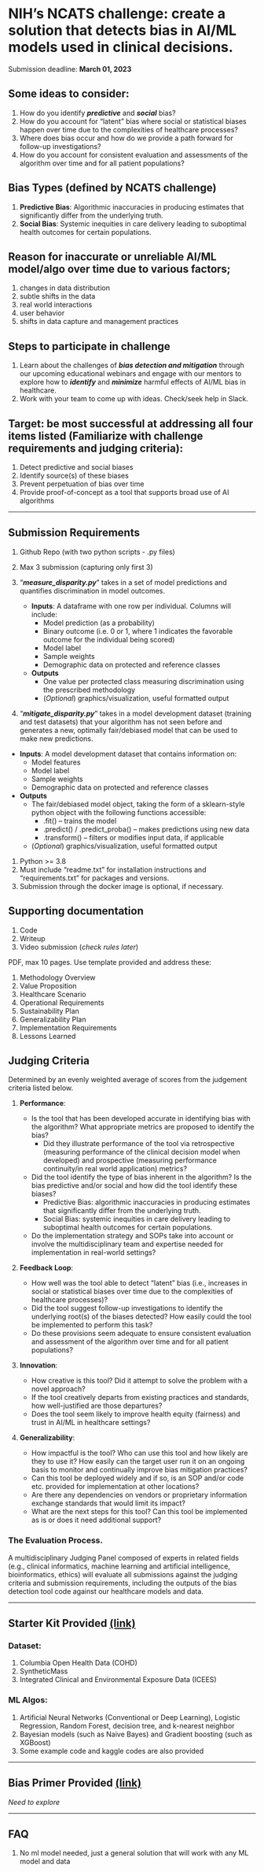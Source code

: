 # NIH’s NCATS challenge: create a solution that detects bias in AI/ML models used in clinical decisions.

Submission deadline: **March 01, 2023**

## Some ideas to consider:

1.  How do you identify ***predictive*** and ***social*** bias?
2.  How do you account for “latent” bias where social or statistical biases happen over time due to the complexities of healthcare processes?
3.  Where does bias occur and how do we provide a path forward for follow-up investigations?
4.  How do you account for consistent evaluation and assessments of the algorithm over time and for all patient populations?

## Bias Types (defined by NCATS challenge)

1. **Predictive Bias**: Algorithmic inaccuracies in producing estimates that significantly differ from the underlying truth.
2. **Social Bias**: Systemic inequities in care delivery leading to suboptimal health outcomes for certain populations.

## Reason for inaccurate or unreliable AI/ML model/algo over time due to various factors; 

1. changes in data distribution
2. subtle shifts in the data
3. real world interactions
4. user behavior
5. shifts in data capture and management practices

## Steps to participate in challenge

1. Learn about the challenges of ***bias detection and mitigation*** through our upcoming educational webinars and engage with our mentors to explore how to ***identify*** and ***minimize*** harmful effects of AI/ML bias in healthcare.
2. Work with your team to come up with ideas. Check/seek help in Slack. 

## Target: be most successful at addressing all four items listed (Familiarize with challenge requirements and judging criteria):

1. Detect predictive and social biases
2. Identify source(s) of these biases
3. Prevent perpetuation of bias over time
4. Provide proof-of-concept as a tool that supports broad use of AI algorithms

---
## Submission Requirements

1. Github Repo (with two python scripts - .py files)
2. Max 3 submission (capturing only first 3)

1. “***measure_disparity.py***” takes in a set of model predictions and quantifies discrimination in model outcomes.
    - **Inputs**: A dataframe with one row per individual. Columns will include: 
        - Model prediction (as a probability)
        - Binary outcome (i.e. 0 or 1, where 1 indicates the favorable outcome for the individual being scored)
        - Model label
        - Sample weights
        - Demographic data on protected and reference classes
    - **Outputs**
        - One value per protected class measuring discrimination using the prescribed methodology
        - (*Optional*) graphics/visualization, useful formatted output

2. “***mitigate_disparity.py***” takes in a model development dataset (training and test datasets) that your algorithm has not seen before and generates a new, optimally fair/debiased model that can be used to make new predictions.

- **Inputs**: A model development dataset that contains information on:
    - Model features
    - Model label
    - Sample weights
    - Demographic data on protected and reference classes
- **Outputs**
    - The fair/debiased model object, taking the form of a sklearn-style python object with the following functions accessible:
        - .fit() – trains the model
        - .predict() / .predict_proba() – makes predictions using new data
        - .transform() – filters or modifies input data, if applicable
    - (*Optional*) graphics/visualization, useful formatted output

1. Python >= 3.8 
2. Must include “readme.txt” for installation instructions and “requirements.txt” for packages and versions. 
3. Submission through the docker image is optional, if necessary.

## Supporting documentation 

1. Code
2. Writeup
3. Video submission (*check rules later*)

PDF, max 10 pages. Use template provided and address these: 
1. Methodology Overview
2. Value Proposition
3. Healthcare Scenario
4. Operational Requirements
5. Sustainability Plan
6. Generalizability Plan
7. Implementation Requirements
8. Lessons Learned


## Judging Criteria

Determined by an evenly weighted average of scores from the judgement criteria listed below.

1. **Performance**:
    - Is the tool that has been developed accurate in identifying bias with the algorithm? What appropriate metrics are proposed to identify the bias?
        - Did they illustrate performance of the tool via retrospective (measuring performance of the clinical decision model when developed) and prospective (measuring performance continuity/in real world application) metrics?
    - Did the tool identify the type of bias inherent in the algorithm?  Is the bias predictive and/or social and how did the tool identify these biases?
        - Predictive Bias: algorithmic inaccuracies in producing estimates that significantly differ from the underlying truth.
        - Social Bias: systemic inequities in care delivery leading to suboptimal health outcomes for certain populations.
    - Do the implementation strategy and SOPs take into account or involve the multidisciplinary team and expertise needed for implementation in real-world settings?

2. **Feedback Loop**:
    - How well was the tool able to detect “latent” bias (i.e., increases in social or statistical biases over time due to the complexities of healthcare processes)?
    - Did the tool suggest follow-up investigations to identify the underlying root(s) of the biases detected?  How easily could the tool be implemented to perform this task?
    - Do these provisions seem adequate to ensure consistent evaluation and assessment of the algorithm over time and for all patient populations?

3. **Innovation**: 
    - How creative is this tool? Did it attempt to solve the problem with a novel approach?
    - If the tool creatively departs from existing practices and standards, how well-justified are those departures?
    - Does the tool seem likely to improve health equity (fairness) and trust in AI/ML in healthcare settings?

4. **Generalizability**:
    - How impactful is the tool? Who can use this tool and how likely are they to use it? How easily can the target user run it on an ongoing basis to monitor and continually improve bias mitigation practices?
    - Can this tool be deployed widely and if so, is an SOP and/or code etc. provided for implementation at other locations?
    - Are there any dependencies on vendors or proprietary information exchange standards that would limit its impact?
    - What are the next steps for this tool?  Can this tool be implemented as is or does it need additional support?

### The Evaluation Process.

A multidisciplinary Judging Panel composed of experts in related fields (e.g., clinical informatics, machine learning and artificial intelligence, bioinformatics, ethics) will evaluate all submissions against the judging criteria and submission requirements, including the outputs of the bias detection tool code against our healthcare models and data.

---
## Starter Kit Provided [(link)](https://docs.google.com/document/d/1wzZsMnl4UYE3du8XyMYNJT2xLNIAqN5c30vq5499fAI/edit#)

### Dataset:
1. Columbia Open Health Data (COHD)
2. SyntheticMass
3. Integrated Clinical and Environmental Exposure Data (ICEES)

### ML Algos:
1. Artificial Neural Networks (Conventional or Deep Learning), Logistic Regression, Random Forest, decision tree, and k-nearest neighbor
2. Bayesian models (such as Naive Bayes) and Gradient boosting (such as XGBoost)
3. Some example code and kaggle codes are also provided

---
## Bias Primer Provided [(link)](https://nihsncatsbias-gqi5483.slack.com/files/U0486HGKKB9/F04CR2PFNEL/bias_primer_from-solasai.pdf)

*Need to explore*

---
## FAQ

1. No ml model needed, just a general solution that will work with any ML model and data

